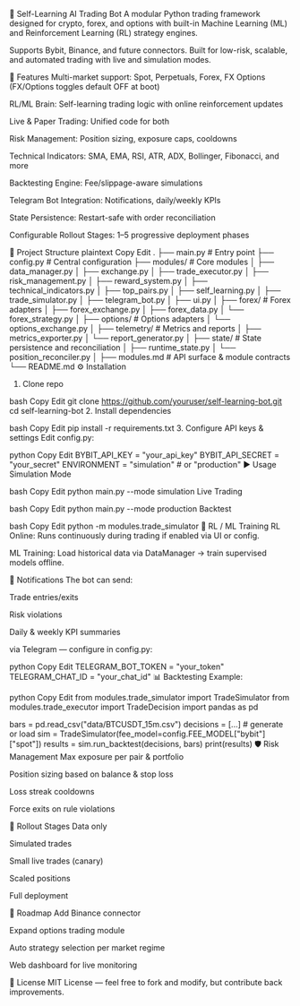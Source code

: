 🐍 Self-Learning AI Trading Bot
A modular Python trading framework designed for crypto, forex, and options with built-in Machine Learning (ML) and Reinforcement Learning (RL) strategy engines.

Supports Bybit, Binance, and future connectors. Built for low-risk, scalable, and automated trading with live and simulation modes.

🚀 Features
Multi-market support: Spot, Perpetuals, Forex, FX Options (FX/Options toggles default OFF at boot)

RL/ML Brain: Self-learning trading logic with online reinforcement updates

Live & Paper Trading: Unified code for both

Risk Management: Position sizing, exposure caps, cooldowns

Technical Indicators: SMA, EMA, RSI, ATR, ADX, Bollinger, Fibonacci, and more

Backtesting Engine: Fee/slippage-aware simulations

Telegram Bot Integration: Notifications, daily/weekly KPIs

State Persistence: Restart-safe with order reconciliation

Configurable Rollout Stages: 1–5 progressive deployment phases

📂 Project Structure
plaintext
Copy
Edit
.
├── main.py                        # Entry point
├── config.py                      # Central configuration
├── modules/                       # Core modules
│   ├── data_manager.py
│   ├── exchange.py
│   ├── trade_executor.py
│   ├── risk_management.py
│   ├── reward_system.py
│   ├── technical_indicators.py
│   ├── top_pairs.py
│   ├── self_learning.py
│   ├── trade_simulator.py
│   ├── telegram_bot.py
│   ├── ui.py
│
├── forex/                         # Forex adapters
│   ├── forex_exchange.py
│   ├── forex_data.py
│   └── forex_strategy.py
│
├── options/                       # Options adapters
│   └── options_exchange.py
│
├── telemetry/                     # Metrics and reports
│   ├── metrics_exporter.py
│   └── report_generator.py
│
├── state/                         # State persistence and reconciliation
│   ├── runtime_state.py
│   └── position_reconciler.py
│
├── modules.md                     # API surface & module contracts
└── README.md
⚙️ Installation
1. Clone repo

bash
Copy
Edit
git clone https://github.com/youruser/self-learning-bot.git
cd self-learning-bot
2. Install dependencies

bash
Copy
Edit
pip install -r requirements.txt
3. Configure API keys & settings
Edit config.py:

python
Copy
Edit
BYBIT_API_KEY = "your_api_key"
BYBIT_API_SECRET = "your_secret"
ENVIRONMENT = "simulation"  # or "production"
▶️ Usage
Simulation Mode

bash
Copy
Edit
python main.py --mode simulation
Live Trading

bash
Copy
Edit
python main.py --mode production
Backtest

bash
Copy
Edit
python -m modules.trade_simulator
🧠 RL / ML Training
RL Online: Runs continuously during trading if enabled via UI or config.

ML Training: Load historical data via DataManager → train supervised models offline.

📡 Notifications
The bot can send:

Trade entries/exits

Risk violations

Daily & weekly KPI summaries

via Telegram — configure in config.py:

python
Copy
Edit
TELEGRAM_BOT_TOKEN = "your_token"
TELEGRAM_CHAT_ID = "your_chat_id"
📊 Backtesting
Example:

python
Copy
Edit
from modules.trade_simulator import TradeSimulator
from modules.trade_executor import TradeDecision
import pandas as pd

bars = pd.read_csv("data/BTCUSDT_15m.csv")
decisions = [...]  # generate or load
sim = TradeSimulator(fee_model=config.FEE_MODEL["bybit"]["spot"])
results = sim.run_backtest(decisions, bars)
print(results)
🛡️ Risk Management
Max exposure per pair & portfolio

Position sizing based on balance & stop loss

Loss streak cooldowns

Force exits on rule violations

📌 Rollout Stages
Data only

Simulated trades

Small live trades (canary)

Scaled positions

Full deployment

📅 Roadmap
 Add Binance connector

 Expand options trading module

 Auto strategy selection per market regime

 Web dashboard for live monitoring

📄 License
MIT License — feel free to fork and modify, but contribute back improvements.
